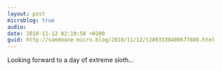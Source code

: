 ```yaml
---
layout: post
microblog: true
audio: 
date: 2010-11-12 02:19:58 +0100
guid: http://samdeane.micro.blog/2010/11/12/t2893330400677888.html
---
```

Looking forward to a day of extreme sloth...
